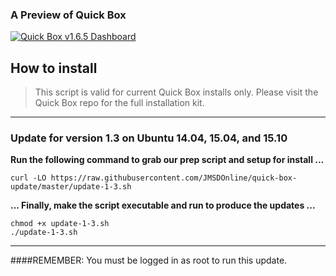 ### A Preview of Quick Box
[![Quick Box v1.6.5 Dashboard](https://raw.githubusercontent.com/JMSDOnline/quick-box-update/master/assets/quickbox-dasboard-preview.png)](http://www.youtube.com/watch?v=Nui3Gicc0mI)

## How to install
> This script is valid for current Quick Box installs only. Please visit the Quick Box repo for the full installation kit.

---

### Update for version 1.3 on Ubuntu 14.04, 15.04, and 15.10

**Run the following command to grab our prep script and setup for install ...**
```
curl -LO https://raw.githubusercontent.com/JMSDOnline/quick-box-update/master/update-1-3.sh

```
**... Finally, make the script executable and run to produce the updates ...**
```
chmod +x update-1-3.sh
./update-1-3.sh

```

---

####REMEMBER: You must be logged in as root to run this update.
